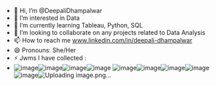 - 👋 Hi, I’m @DeepaliDhampalwar
- 👀 I’m interested in Data
- 🌱 I’m currently learning Tableau, Python, SQL
- 💞️ I’m looking to collaborate on any projects related to Data Analysis
- 📫 How to reach me www.linkedin.com/in/deepali-dhampalwar
- 😄 Pronouns: She/Her
- ⚡ Jwms I have collected :
-  ![image](https://github.com/user-attachments/assets/43c59981-8749-4c25-a8b9-03beba53b492)![image](https://github.com/user-attachments/assets/cddf8a97-6b6a-4ba1-8f38-301fa7258fac)![image](https://github.com/user-attachments/assets/4fa9ae78-7b60-4831-9e6b-d315b349d983)![image](https://github.com/user-attachments/assets/f6e6bdd4-5427-47de-85d7-c6961a5399e2)
![image](https://github.com/user-attachments/assets/f4ab5429-1132-44e3-9474-cb71bcf50bda)![image](https://github.com/user-attachments/assets/eea66a2b-9798-4c1e-aa75-831f54ea89e8)![image](https://github.com/user-attachments/assets/fef9ebc3-0458-437f-b562-f49e79c064b1)![image](https://github.com/user-attachments/assets/bebea0ba-c054-495c-b04c-64e6ed601085)![image](https://github.com/user-attachments/assets/ae59f95f-4171-4efb-b86e-fcc27436cf24)![Uploading image.png…]()









<!---
DeepaliDhampalwar/DeepaliDhampalwar is a ✨ special ✨ repository because its `README.md` (this file) appears on your GitHub profile.
You can click the Preview link to take a look at your changes.
--->
